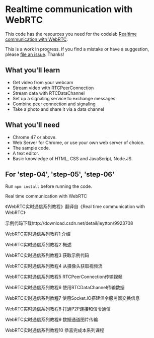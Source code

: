 # Realtime communication with WebRTC

This code has the resources you need for the codelab [Realtime communication with WebRTC](https://codelabs.developers.google.com/codelabs/webrtc-web/#0).

This is a work in progress. If you find a mistake or have a suggestion, please [file an issue](https://github.com/googlecodelabs/webrtc-web/issues). Thanks!

## What you'll learn
* Get video from your webcam
* Stream video with RTCPeerConnection
* Stream data with RTCDataChannel
* Set up a signaling service to exchange messages
* Combine peer connection and signaling
* Take a photo and share it via a data channel


## What you'll need
* Chrome 47 or above.
* Web Server for Chrome, or use your own web server of choice.
* The sample code.
* A text editor.
* Basic knowledge of HTML, CSS and JavaScript, Node.JS.


## For 'step-04', 'step-05', 'step-06'

Run `npm install` before running the code.



Real time communication with WebRTC

《WebRTC实时通信系列教程》翻译自《Real time communication with WebRTC》

示例代码下载http://download.csdn.net/detail/leytton/9923708

WebRTC实时通信系列教程1 介绍

WebRTC实时通信系列教程2 概述

WebRTC实时通信系列教程3 获取示例代码

WebRTC实时通信系列教程4 从摄像头获取视频流

WebRTC实时通信系列教程5 RTCPeerConnection传输视频

WebRTC实时通信系列教程6 使用RTCDataChannel传输数据

WebRTC实时通信系列教程7 使用Socket.IO搭建信令服务器交换信息

WebRTC实时通信系列教程8 打通P2P连接和信令通信

WebRTC实时通信系列教程9 数据通道图片传输

WebRTC实时通信系列教程10 恭喜完成本系列课程

